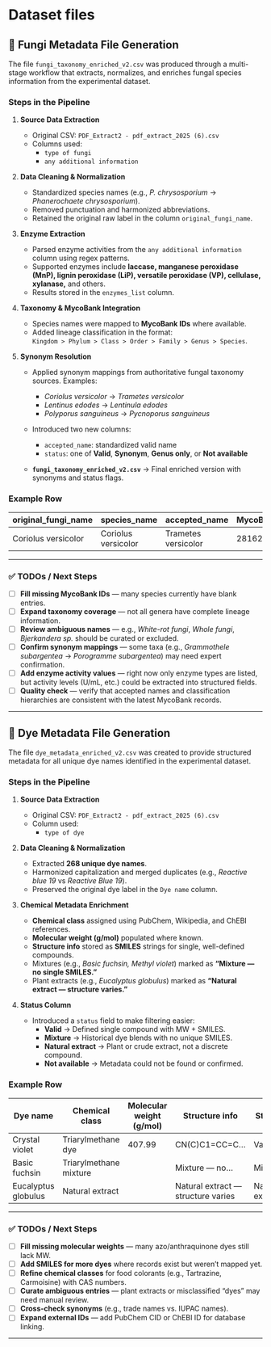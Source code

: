 # Dataset files

## 📖 Fungi Metadata File Generation

The file `fungi_taxonomy_enriched_v2.csv` was produced through a multi-stage workflow that extracts, normalizes, and enriches fungal species information from the experimental dataset.

### Steps in the Pipeline
1. **Source Data Extraction**
   - Original CSV: `PDF_Extract2 - pdf_extract_2025 (6).csv`
   - Columns used:  
     - `type of fungi`  
     - `any additional information`  

2. **Data Cleaning & Normalization**
   - Standardized species names (e.g., *P. chrysosporium* → *Phanerochaete chrysosporium*).
   - Removed punctuation and harmonized abbreviations.
   - Retained the original raw label in the column `original_fungi_name`.

3. **Enzyme Extraction**
   - Parsed enzyme activities from the `any additional information` column using regex patterns.  
   - Supported enzymes include **laccase, manganese peroxidase (MnP), lignin peroxidase (LiP), versatile peroxidase (VP), cellulase, xylanase,** and others.
   - Results stored in the `enzymes_list` column.

4. **Taxonomy & MycoBank Integration**
   - Species names were mapped to **MycoBank IDs** where available.
   - Added lineage classification in the format:  
     `Kingdom > Phylum > Class > Order > Family > Genus > Species`.

5. **Synonym Resolution**
   - Applied synonym mappings from authoritative fungal taxonomy sources. Examples:  
     - *Coriolus versicolor* → *Trametes versicolor*  
     - *Lentinus edodes* → *Lentinula edodes*  
     - *Polyporus sanguineus* → *Pycnoporus sanguineus*  
   - Introduced two new columns:  
     - `accepted_name`: standardized valid name  
     - `status`: one of **Valid**, **Synonym**, **Genus only**, or **Not available**

   - **`fungi_taxonomy_enriched_v2.csv`** → Final enriched version with synonyms and status flags.

### Example Row

| original_fungi_name | species_name        | accepted_name       | MycoBankID | enzymes_list   | classification | status  |
|----------------------|---------------------|---------------------|------------|----------------|----------------|---------|
| Coriolus versicolor  | Coriolus versicolor | Trametes versicolor | 281625     | Laccase, LiP   | Fungi > …      | Synonym |

---

### ✅ TODOs / Next Steps

- [ ] **Fill missing MycoBank IDs** — many species currently have blank entries.  
- [ ] **Expand taxonomy coverage** — not all genera have complete lineage information.  
- [ ] **Review ambiguous names** — e.g., *White-rot fungi*, *Whole fungi*, *Bjerkandera sp.* should be curated or excluded.  
- [ ] **Confirm synonym mappings** — some taxa (e.g., *Grammothele subargentea* → *Porogramme subargentea*) may need expert confirmation.  
- [ ] **Add enzyme activity values** — right now only enzyme types are listed, but activity levels (U/mL, etc.) could be extracted into structured fields.  
- [ ] **Quality check** — verify that accepted names and classification hierarchies are consistent with the latest MycoBank records.  

---

## 🎨 Dye Metadata File Generation

The file `dye_metadata_enriched_v2.csv` was created to provide structured metadata for all unique dye names identified in the experimental dataset.

### Steps in the Pipeline
1. **Source Data Extraction**
   - Original CSV: `PDF_Extract2 - pdf_extract_2025 (6).csv`
   - Column used:  
     - `type of dye`

2. **Data Cleaning & Normalization**
   - Extracted **268 unique dye names**.  
   - Harmonized capitalization and merged duplicates (e.g., *Reactive blue 19* vs *Reactive Blue 19*).  
   - Preserved the original dye label in the `Dye name` column.

3. **Chemical Metadata Enrichment**
   - **Chemical class** assigned using PubChem, Wikipedia, and ChEBI references.  
   - **Molecular weight (g/mol)** populated where known.  
   - **Structure info** stored as **SMILES** strings for single, well-defined compounds.  
   - Mixtures (e.g., *Basic fuchsin, Methyl violet*) marked as **“Mixture — no single SMILES.”**  
   - Plant extracts (e.g., *Eucalyptus globulus*) marked as **“Natural extract — structure varies.”**

4. **Status Column**
   - Introduced a `status` field to make filtering easier:
     - **Valid** → Defined single compound with MW + SMILES.  
     - **Mixture** → Historical dye blends with no unique SMILES.  
     - **Natural extract** → Plant or crude extract, not a discrete compound.  
     - **Not available** → Metadata could not be found or confirmed.


### Example Row

| Dye name        | Chemical class        | Molecular weight (g/mol) | Structure info | Status  |
|-----------------|-----------------------|--------------------------|----------------|---------|
| Crystal violet  | Triarylmethane dye    | 407.99                   | CN(C)C1=CC=C…  | Valid   |
| Basic fuchsin   | Triarylmethane mixture|                          | Mixture — no… | Mixture |
| Eucalyptus globulus | Natural extract   |                          | Natural extract — structure varies | Natural extract |

---

### ✅ TODOs / Next Steps

- [ ] **Fill missing molecular weights** — many azo/anthraquinone dyes still lack MW.  
- [ ] **Add SMILES for more dyes** where records exist but weren’t mapped yet.  
- [ ] **Refine chemical classes** for food colorants (e.g., Tartrazine, Carmoisine) with CAS numbers.  
- [ ] **Curate ambiguous entries** — plant extracts or misclassified “dyes” may need manual review.  
- [ ] **Cross-check synonyms** (e.g., trade names vs. IUPAC names).  
- [ ] **Expand external IDs** — add PubChem CID or ChEBI ID for database linking.  

---

